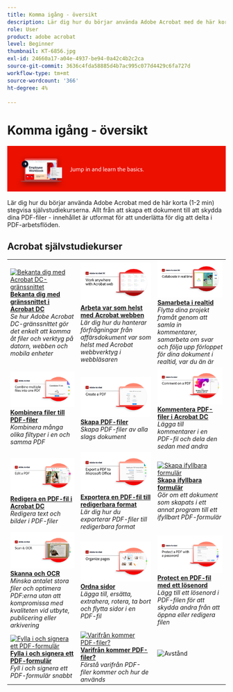 ```yaml
---
title: Komma igång - översikt
description: Lär dig hur du börjar använda Adobe Acrobat med de här korta (1-2 min) stegvisa självstudiekurserna
role: User
product: adobe acrobat
level: Beginner
thumbnail: KT-6856.jpg
exl-id: 24660a17-a04e-4937-be94-0a42c4b2c2ca
source-git-commit: 3636c4fda58885d4b7ac995c077d4429c6fa727d
workflow-type: tm+mt
source-wordcount: '366'
ht-degree: 4%

---
```


# Komma igång - översikt

![Acrobat Getting Started Image](../assets/Hero-GettingStarted.png)

Lär dig hur du börjar använda Adobe Acrobat med de här korta (1-2 min) stegvisa självstudiekurserna. Allt från att skapa ett dokument till att skydda dina PDF-filer - innehållet är utformat för att underlätta för dig att delta i PDF-arbetsflöden.

## Acrobat självstudiekurser

<table style="table-layout:fixed">
<tr>
  <td>
    <a href="get-to-know-the-acrobat-dc-interface.md">
      <img alt="Bekanta dig med Acrobat DC-gränssnittet" src="../assets/Interface.jpg" />
    </a>
    <div>
    <a href="get-to-know-the-acrobat-dc-interface.md"><strong>Bekanta dig med gränssnittet i Acrobat DC </strong></a>
    </div>
    <em>Se hur Adobe Acrobat DC-gränssnittet gör det enkelt att komma åt filer och verktyg på datorn, webben och mobila enheter</em>
    <br>
  </td>
  <td>
    <a href="acrobatweb.md">
      <img alt="Arbeta var som helst med Acrobat webben" src="../assets/Acrobatweb_1280.png" />
    </a>
    <div>
    <a href="acrobatweb.md"><strong>Arbeta var som helst med Acrobat webben</strong></a>
    </div>
    <em>Lär dig hur du hanterar förfrågningar från affärsdokument var som helst med Acrobat webbverktyg i webbläsaren</em>
    <br>
  </td>
  <td>
    <a href="collaborate.md">
      <img alt="Samarbeta i realtid" src="../assets/Collaborate_1280.png" />
    </a>
    <div>
     <a href="collaborate.md"><strong>Samarbeta i realtid</strong></a>
    </div>
    <em>Flytta dina projekt framåt genom att samla in kommentarer, samarbeta om svar och följa upp förloppet för dina dokument i realtid, var du än är</em>
    <br>
  </td>
</tr>
<tr>
  <td>
    <a href="combine-to-pdf.md">
      <img alt="Combine Files till PDF" src="../assets/Combine.jpg" />
    </a>
    <div>
     <a href="combine-to-pdf.md"><strong>Kombinera filer till PDF-filer</strong></a>
    </div>
    <em>Kombinera många olika filtyper i en och samma PDF</em>
    <br>
  </td>
  <td>
    <a href="create-pdf.md">
      <img alt="Skapa PDF-filer" src="../assets/Create.jpg" />
    </a>
    <div>
    <a href="create-pdf.md"><strong>Skapa PDF-filer</strong></a>
    </div>
    <em>Skapa PDF-filer av alla slags dokument</em>
    <br>
  </td>
  <td>
    <a href="comment-on-pdf-files.md">
      <img alt="Kommentera PDF-filer i Acrobat DC" src="../assets/Comment.jpg" />
    </a>
    <div>
    <a href="comment-on-pdf-files.md"><strong>Kommentera PDF-filer i Acrobat DC</strong></a>
    </div>
    <em>Lägga till kommentarer i en PDF-fil och dela den sedan med andra</em>
    <br>
  </td>  
</tr>
<tr>
  <td>
    <a href="edit-pdf.md">
      <img alt="Redigera en PDF-fil i Acrobat DC" src="../assets/Edit.jpg" />
    </a>
    <div>
    <a href="edit-pdf.md"><strong>Redigera en PDF-fil i Acrobat DC</strong></a>
    </div>
    <em>Redigera text och bilder i PDF-filer</em>
    <br>
  </td>
   <td>
    <a href="export-pdf.md">
      <img alt="Exportera en PDF-fil till redigerbara format" src="../assets/Export.jpg" />
    </a>
    <div>
    <a href="export-pdf.md"><strong>Exportera en PDF-fil till redigerbara format</strong></a>
    </div>
    <em>Lär dig hur du exporterar PDF-filer till redigerbara format</em>
    <br>
  </td>
  <td>
    <a href="create-fillable-forms.md">
      <img alt="Skapa ifyllbara formulär" src="../assets/Form.jpg" />
    </a>
    <div>
    <a href="create-fillable-forms.md"><strong>Skapa ifyllbara formulär</strong></a>
    </div>
    <em>Gör om ett dokument som skapats i ett annat program till ett ifyllbart PDF-formulär</em>
    <br>
  </td>
</tr>
<tr>
  <td>
    <a href="scan-and-ocr.md">
      <img alt="Skanna och OCR" src="../assets/Scan.jpg" />
    </a>
    <div>
    <a href="scan-and-ocr.md"><strong>Skanna och OCR</strong></a>
    </div>
    <em>Minska antalet stora filer och optimera PDF:erna utan att kompromissa med kvaliteten vid utbyte, publicering eller arkivering</em>
    <br>
  </td>
  <td>
    <a href="organize.md">
      <img alt="Ordna sidor" src="../assets/Organize.jpg" />
    </a>
    <div>
    <a href="organize.md"><strong>Ordna sidor</strong></a>
    </div>
    <em>Lägga till, ersätta, extrahera, rotera, ta bort och flytta sidor i en PDF-fil</em>
    <br>
  </td>
  <td>
    <a href="password-protect.md">
      <img alt="Protect en PDF-fil med ett lösenord" src="../assets/Protect.jpg" />
    </a>
    <div>
    <a href="password-protect.md"><strong>Protect en PDF-fil med ett lösenord</strong></a>
    </div>
    <em>Lägg till ett lösenord i PDF-filen för att skydda andra från att öppna eller redigera filen</em>
    <br>
  </td>
</tr>
<tr>
  <td>
    <a href="fill-and-sign.md">
      <img alt="Fylla i och signera ett PDF-formulär" src="../assets/FillSign.jpg" />
    </a>
    <div>
    <a href="fill-and-sign.md"><strong>Fylla i och signera ett PDF-formulär</strong></a>
    </div>
    <em>Fyll i och signera ett PDF-formulär snabbt</em>
    <br>
  </td>
   <td>
    <a href="where-do-pdfs-come-from.md">
      <img alt="Varifrån kommer PDF-filer?" src="../assets/WherePDFs.jpg" />
    </a>
    <div>
    <a href="where-do-pdfs-come-from.md"><strong>Varifrån kommer PDF-filer?</strong></a>
    </div>
    <em>Förstå varifrån PDF-filer kommer och hur de används</em>
    <br>
  </td>
  <td>
   <img alt="Avstånd" src="../assets/Whitespacer.png" />
    <div>
    <br>
  </td>
</tr>
</table>
